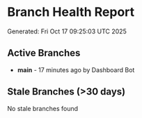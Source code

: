 # Branch Health Report
Generated: Fri Oct 17 09:25:03 UTC 2025

## Active Branches
- **main** - 17 minutes ago by Dashboard Bot

## Stale Branches (>30 days)
No stale branches found
